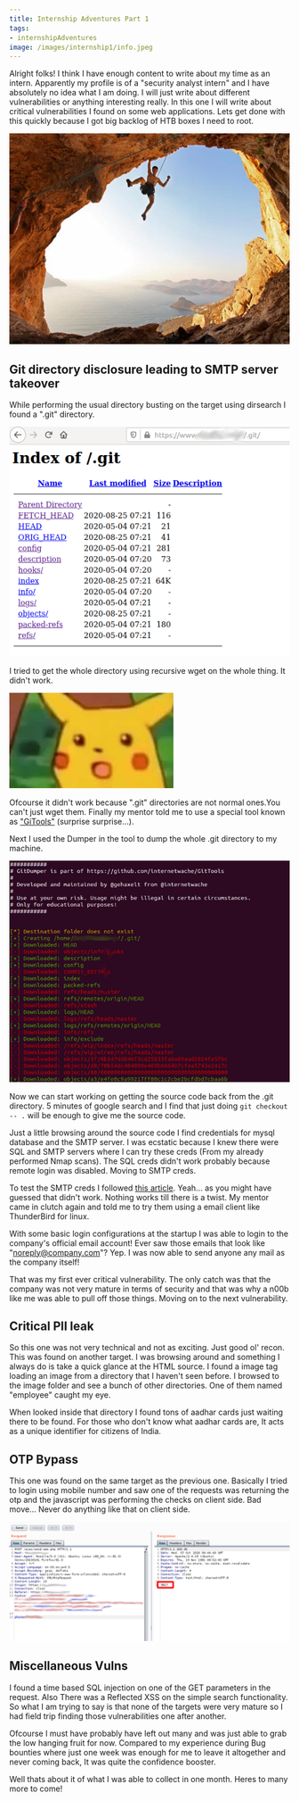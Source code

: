 ```yaml
---
title: Internship Adventures Part 1
tags: 
- internshipAdventures
image: /images/internship1/info.jpeg
---
```


Alright folks! I think I have enough content to write about my time as an intern. Apparently my profile is of a "security analyst intern" and I have absolutely no idea what I am doing. I will just write about different vulnerabilities or anything interesting really. In this one I will write about critical vulnerabilities I found on some web applications. Lets get done with this quickly because I got big backlog of HTB boxes I need to root.

<!--more-->

<img src="/images/internship1/info.jpeg">

## Git directory disclosure leading to SMTP server takeover

While performing the usual directory busting on the target using dirsearch I found a ".git" directory.

<img src="/images/internship1/git.png">

I tried to get the whole directory using recursive wget on the whole thing. It didn't work.

<img src="/images/internship1/pikachu.jpeg">

Ofcourse it didn't work because ".git" directories are not normal ones.You can't just wget them. Finally my mentor told me to use a special tool known as ["GiTools"](https://github.com/internetwache/GitTools) (surprise surprise...). 

Next I used the Dumper in the tool to dump the whole .git directory to my machine. 

<img src="/images/internship1/dumper.png">

Now we can start working on getting the source code back from the .git directory. 5 minutes of google search and I find that just doing `git checkout -- .` will be enough to give me the source code.

Just a little browsing around the source code I find credentials for mysql database and the SMTP server. I was ecstatic because I knew there were SQL and SMTP servers where I can try these creds (From my already performed Nmap scans). The SQL creds didn't work probably because remote login was disabled. Moving to SMTP creds. 

To test the SMTP creds I followed [this article](https://www.ndchost.com/wiki/mail/test-smtp-auth-telnet). Yeah... as you might have guessed that didn't work. Nothing works till there is a twist. My mentor came in clutch again and told me to try them using a email client like ThunderBird for linux. 

With some basic login configurations at the startup I was able to login to the company's official email account! Ever saw those emails that look like "noreply@company.com"? Yep. I was now able to send anyone any mail as the company itself!

That was my first ever critical vulnerability. The only catch was that the company was not very mature in terms of security and that was why a n00b like me was able to pull off those things. Moving on to the next vulnerability.

## Critical PII leak

So this one was not very technical and not as exciting. Just good ol' recon. This was found on another target. I was browsing around and something I always do is take a quick glance at the HTML source. I found a image tag loading an image from a directory that I haven't seen before. I browsed to the image folder and see a bunch of other directories. One of them named "employee" caught my eye.

When looked inside that directory I found tons of aadhar cards just waiting there to be found. For those who don't know what aadhar cards are, It acts as a unique identifier for citizens of India. 

## OTP Bypass

This one was found on the same target as the previous one. Basically I tried to login using mobile number and saw one of the requests was returning the otp and the javascript was performing the checks on client side. Bad move... Never do anything like that on client side. 

<img src="/images/internship1/otp1.png" width="1000">

## Miscellaneous Vulns

I found a time based SQL injection on one of the GET parameters in the request. Also There was a Reflected XSS on the simple search functionality. So what I am trying to say is that none of the targets were very mature so I had field trip finding those vulnerabilities one after another.

Ofcourse I must have probably have left out many and was just able to grab the low hanging fruit for now. Compared to my experience during Bug bounties where just one week was enough for me to leave it altogether and never coming back, It was quite the confidence booster.

Well thats about it of what I was able to collect in one month. Heres to many more to come!

